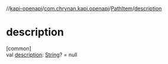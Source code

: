 //[kapi-openapi](../../../index.md)/[com.chrynan.kapi.openapi](../index.md)/[PathItem](index.md)/[description](description.md)

# description

[common]\
val [description](description.md): [String](https://kotlinlang.org/api/latest/jvm/stdlib/kotlin/-string/index.html)? = null
